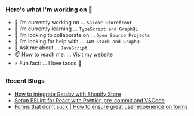 ### Here's what I'm working on 👋

- 🔭 I’m currently working on ... `Saleor Storefront`
- 🌱 I’m currently learning ... `TypeScript and GraphQL`
- 👯 I’m looking to collaborate on ... `Open Source Projects`
- 🤔 I’m looking for help with ... `JAM Stack and GraphQL`
- 💬 Ask me about ... `JavaScript`
- 📫 How to reach me: ... [Visit my website](https://nirnejak.com)
- ⚡ Fun fact: ... I love tacos 🌮

### Recent Blogs

- [How to integrate Gatsby with Shopify Store](https://www.inkoop.io/blog/how-to-integrate-gatsby-with-shopify-store/)
- [Setup ESLint for React with Prettier, pre-commit and VSCode](https://www.inkoop.io/blog/setup-eslint-for-react-with-prettier-pre-commit-and-vscode/)
- [Forms that don't suck | How to ensure great user experience on forms](https://www.inkoop.io/blog/how-to-ensure-great-user-experience-on-forms/)
